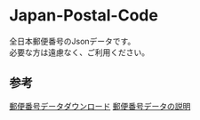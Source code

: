 # Japan-Postal-Code
 全日本郵便番号のJsonデータです。  
 必要な方は遠慮なく、ご利用ください。

## 参考
[郵便番号データダウンロード](https://www.post.japanpost.jp/zipcode/download.html)
[郵便番号データの説明](https://www.post.japanpost.jp/zipcode/dl/readme.html)
